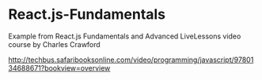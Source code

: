 # React.js-Fundamentals
Example from React.js Fundamentals and Advanced LiveLessons video course by Charles Crawford


http://techbus.safaribooksonline.com/video/programming/javascript/9780134688671?bookview=overview
